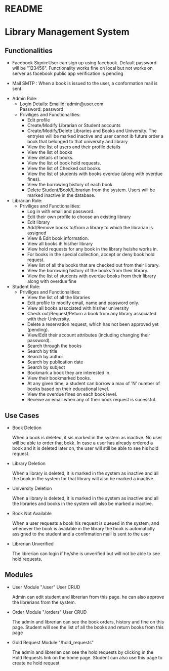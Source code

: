 # README
# Library Management System

<h2>Functionalities</h2>
<ul>
	<li>
		<p>Facebook Signin:User can sign up using facebook. Default password will be "123456". Functionality works fine on local but not works on server as facebook public app verification is pending</p>
	</li>
	<li>
		<p>Mail SMTP : When a book is issued to the user, a conformation mail is sent.</p>
	</li>
	<li>Admin Role:
	  	<ul>
			<li>Login Details:
				EmailId:  admin@user.com</br>
				Password: password</br>
			</li>
			<li>Priviliges and Functionalities:
				<ul>
					<li>Edit profile</li>
					<li>Create/Modify Librarian or Student accounts</li>
					<li>Create/Modify/Delete Libraries and Books and University. The entryies will be marked inactive and user cannot ib future order a book that belonged to that university and library</li>
					<li>View the list of users and their profile details</li>
					<li>View the list of books</li>
		      			<li>View details of books.</li>
					<li>View the list of book hold requests.</li>
					<li>View the list of Checked out books.</li>
					<li>View the list of students with books overdue (along with overdue fines).</li>
					<li>View the borrowing history of each book.</li>
					<li>Delete Student/Book/Librarian from the system. Users will be marked inactive in the database.</li>
				</ul>
			</li>
	  	</ul>
	</li>
  	<li>Librarian Role:
		<ul>
			<li>Priviliges and Functionalities:
				<ul>
					<li>Log in with email and password.</li>
					<li>Edit their own profile to choose an existing library</li>
					<li>Edit library</li>
					<li>Add/Remove books to/from a library to which the librarian is assigned</li>
					<li>View & Edit book information.</li>
					<li>View all books ih his/her library</li>
					<li>View hold requests for any book in the library he/she works in.</li>
					<li>For books in the special collection, accept or deny book hold request.</li>
					<li>View list of all the books that are checked out from their library.</li>
					<li>View the borrowing history of the books from their library.</li>
					<li>View the list of students with overdue books from their library along with overdue fine</li>
				</ul>
			</li>
		</ul>
	</li>
	<li>Student Role:
		<ul>
			<li>Priviliges and Functionalities:
				<ul>
					<li>View the list of all the libraries</li>
					<li>Edit profile to modify email, name and password only.</li>
					<li>View all books associated with his/her university</li>
					<li>Check out/Request/Return a book from any library associated with their University.</li>
					<li>Delete a reservation request, which has not been approved yet (pending).</li>
					<li>View/Edit their account attributes (including changing their password).</li>
					<li>Search through the books</li>
					<li>Search by title</li>
					<li>Search by author</li>
					<li>Search by publication date</li>
					<li>Search by subject</li>
					<li>Bookmark a book they are interested in.</li>
					<li>View their bookmarked books.</li>
					<li>At any given time, a student can borrow a max of 'N' number of books based on their educational level.</li>
					<li>View the overdue fines on each book level.</li>
					<li>Receive an email when any of their book request is sucessful.</li>
				</ul>
			</li>
		</ul>
  	</li>
</ul>

<h2>Use Cases</h2>
<ul>
	<li>Book Deletion
		<p> When a book is deleted, it sis marked in the system as inactive. No user will be able to order that bokk. In case a user has already ordered a book and it is deleted later on, the user will still be able to see his hold request.</p>
	</li>
	<li>Library Deletion
		<p> When a library is deleted, it is marked in the system as inactive and all the book in the system for that library will also be marked a inactive.</p>
	</li>
  	<li>University Deletion
		<p> When a library is deleted, it is marked in the system as inactive and all the libraries and books in the system will also be marked a inactive.</p>
	</li>
	<li>Book Not Available
		<p>When a user requests a book his request is queued in the system, and whenever the book is available in the library the book is automaticlly assigned to the student and a confirmation mail is sent to the user</p>
	</li>
	<li>Librerian Unverified
		<p>The librerian can login if he/she is unverified but will not be able to see hold requests.</p>
	</li>
</ul>
<h2>Modules</h2>
<ul>
	<li>User Module "/user" User CRUD</li>
		<p>Admin can edit student and librerian from this page. he can also approve the librerians from the system.</p>
	<li>Order Module "/orders" User CRUD
		<p>The admin and librerian can see the book orders, history and fine on this page. Student will see the list of all the books and return books from this page</p>
	</li>
	<li>Gold Request Module "/hold_requests"
		<p>The admin and librerian can see the hold requests by clicking in the Hold Requests link on the home page. Student can also use this page to create ne hold request</p>
	</li>
</ul>
